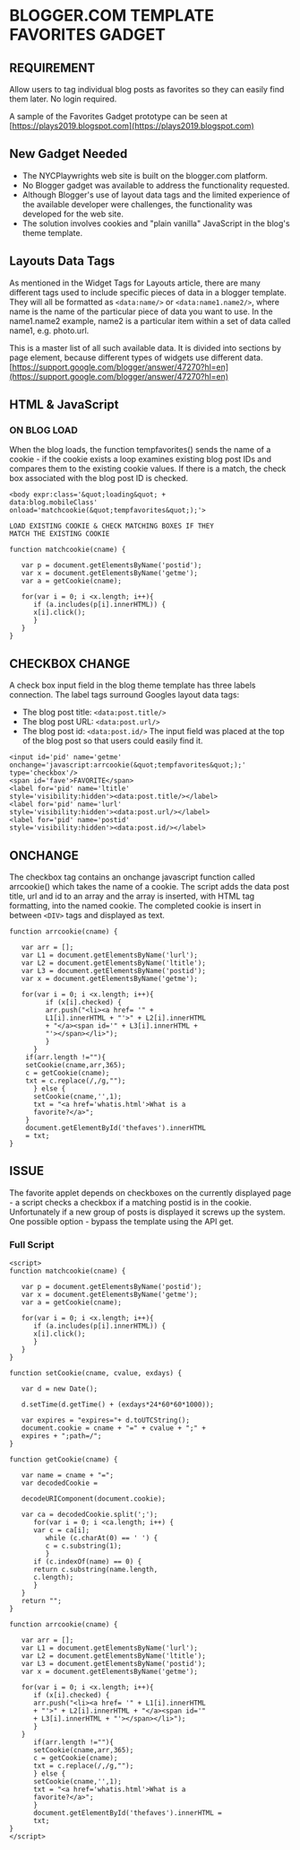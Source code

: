 # BLOGGER.COM TEMPLATE FAVORITES GADGET #

## REQUIREMENT ##

Allow users to tag individual blog posts as favorites
so they can easily find them later. No login required.

A sample of the Favorites Gadget prototype can be seen at [https://plays2019.blogspot.com](https://plays2019.blogspot.com)

## New Gadget Needed ##

- The NYCPlaywrights web site is built on the blogger.com platform.
- No Blogger gadget was available to address the functionality requested.
- Although Blogger's use of layout data tags and the limited experience of the
available developer were challenges, the functionality was developed for the web
site.
- The solution involves cookies and "plain vanilla" JavaScript in the blog's theme
template.

## Layouts Data Tags ##

As mentioned in the Widget Tags for Layouts article, there are many different tags used
to include specific pieces of data in a blogger template.
They will all be formatted as `<data:name/>` or `<data:name1.name2/>`, where name
is the name of the particular piece of data you want to use. In the name1.name2
example, name2 is a particular item within a set of data called name1, e.g. photo.url.

This is a master list of all such available data. It is divided into sections by page
element, because different types of widgets use different data.
[https://support.google.com/blogger/answer/47270?hl=en](https://support.google.com/blogger/answer/47270?hl=en)

## HTML & JavaScript ##

### ON BLOG LOAD ###

When the blog loads, the function tempfavorites() sends the name of a cookie -
if the cookie exists a loop examines existing blog post IDs and compares them
to the existing cookie values. If there is a match, the check box associated with
the blog post ID is checked.

```
<body expr:class='&quot;loading&quot; +
data:blog.mobileClass'
onload='matchcookie(&quot;tempfavorites&quot;);'>

LOAD EXISTING COOKIE & CHECK MATCHING BOXES IF THEY
MATCH THE EXISTING COOKIE

function matchcookie(cname) {

   var p = document.getElementsByName('postid');
   var x = document.getElementsByName('getme');
   var a = getCookie(cname);

   for(var i = 0; i <x.length; i++){
      if (a.includes(p[i].innerHTML)) {
      x[i].click();
      }
   }
}
```

## CHECKBOX CHANGE ##
A check box input field in the blog theme template has three labels connection. The
label tags surround Googles layout data tags:
- The blog post title: `<data:post.title/>`
- The blog post URL: `<data:post.url/>`
- The blog post id: `<data:post.id/>`
The input field was placed at the top of the blog post so that users could easily find it.

```
<input id='pid' name='getme'
onchange='javascript:arrcookie(&quot;tempfavorites&quot;);'
type='checkbox'/>
<span id='fave'>FAVORITE</span>
<label for='pid' name='ltitle'
style='visibility:hidden'><data:post.title/></label>
<label for='pid' name='lurl'
style='visibility:hidden'><data:post.url/></label>
<label for='pid' name='postid'
style='visibility:hidden'><data:post.id/></label>
```

## ONCHANGE ##
The checkbox tag contains an onchange javascript function called arrcookie() which
takes the name of a cookie. The script adds the data post title, url and id to an array
and the array is inserted, with HTML tag formatting, into the named cookie. The
completed cookie is insert in between `<DIV>` tags and displayed as text.

```
function arrcookie(cname) {

   var arr = [];
   var L1 = document.getElementsByName('lurl');
   var L2 = document.getElementsByName('ltitle');
   var L3 = document.getElementsByName('postid');
   var x = document.getElementsByName('getme');
   
   for(var i = 0; i <x.length; i++){
         if (x[i].checked) {
         arr.push("<li><a href= '" +
         L1[i].innerHTML + "'>" + L2[i].innerHTML
         + "</a><span id='" + L3[i].innerHTML +
         "'></span></li>");
         }
      }
    if(arr.length !=""){
    setCookie(cname,arr,365);
    c = getCookie(cname);
    txt = c.replace(/,/g,"");
      } else {
      setCookie(cname,'',1);
      txt = "<a href='whatis.html'>What is a
      favorite?</a>";
    }
    document.getElementById('thefaves').innerHTML
    = txt;
}
```
## ISSUE ##
The favorite applet depends on checkboxes on the currently displayed page - a script checks a
checkbox if a matching postid is in the cookie.
Unfortunately if a new group of posts is displayed it screws up the system.
One possible option - bypass the template using the API get.

### Full Script ###
```
<script>
function matchcookie(cname) {
   
   var p = document.getElementsByName('postid');
   var x = document.getElementsByName('getme');
   var a = getCookie(cname);
   
   for(var i = 0; i <x.length; i++){
      if (a.includes(p[i].innerHTML)) {
      x[i].click();
      }
   }
}

function setCookie(cname, cvalue, exdays) {
  
   var d = new Date();
   
   d.setTime(d.getTime() + (exdays*24*60*60*1000));
   
   var expires = "expires="+ d.toUTCString();
   document.cookie = cname + "=" + cvalue + ";" +
   expires + ";path=/";
}

function getCookie(cname) {
   
   var name = cname + "=";
   var decodedCookie =
   
   decodeURIComponent(document.cookie);
   
   var ca = decodedCookie.split(';');
      for(var i = 0; i <ca.length; i++) {
      var c = ca[i];
         while (c.charAt(0) == ' ') {
         c = c.substring(1);
         }
      if (c.indexOf(name) == 0) {
      return c.substring(name.length,
      c.length);
      }
   }
   return "";
}

function arrcookie(cname) {
   
   var arr = [];
   var L1 = document.getElementsByName('lurl');
   var L2 = document.getElementsByName('ltitle');
   var L3 = document.getElementsByName('postid');
   var x = document.getElementsByName('getme');
   
   for(var i = 0; i <x.length; i++){
      if (x[i].checked) {
      arr.push("<li><a href= '" + L1[i].innerHTML
      + "'>" + L2[i].innerHTML + "</a><span id='"
      + L3[i].innerHTML + "'></span></li>");
      }
   }
      if(arr.length !=""){
      setCookie(cname,arr,365);
      c = getCookie(cname);
      txt = c.replace(/,/g,"");
      } else {
      setCookie(cname,'',1);
      txt = "<a href='whatis.html'>What is a
      favorite?</a>";
      }
      document.getElementById('thefaves').innerHTML =
      txt;
}
</script>

```
